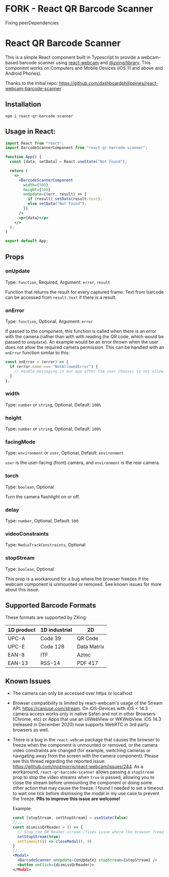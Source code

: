 # FORK - React QR Barcode Scanner

Fixing peerDependencies

# React QR Barcode Scanner

This is a simple React component built in Typescript to provide a webcam-based barcode scanner using [react-webcam](https://github.com/mozmorris/react-webcam) and [@zxing/library](https://github.com/zxing-js/library). This component works on Computers and Mobile Devices (iOS 11 and above and Android Phones).

Thanks to the initial repo: https://github.com/dashboardphilippines/react-webcam-barcode-scanner

## Installation

```
npm i react-qr-barcode-scanner
```

## Usage in React:

```jsx
import React from "react";
import BarcodeScannerComponent from "react-qr-barcode-scanner";

function App() {
  const [data, setData] = React.useState("Not Found");

  return (
    <>
      <BarcodeScannerComponent
        width={500}
        height={500}
        onUpdate={(err, result) => {
          if (result) setData(result.text);
          else setData("Not Found");
        }}
      />
      <p>{data}</p>
    </>
  );
}

export default App;
```

## Props

### onUpdate

Type: `function`, Required, Argument: `error`, `result`

Function that returns the result for every captured frame. Text from barcode can be accessed from `result.text` if there is a result.

### onError

Type: `function`, Optional, Argument: `error`

If passed to the component, this function is called when there is an error with the camera (rather than with with reading the QR code, which would be passed to `onUpdate`). An example would be an error thrown when the user does not allow the required camera permission. This can be handled with an `onError` function similar to this:

```jsx
const onError = (error) => {
  if (error.name === "NotAllowedError") {
    // Handle messaging in our app after the user chooses to not allow the camera permissions
  }
};
```

### width

Type: `number` or `string`, Optional, Default: `100%`

### height

Type: `number` or `string`, Optional, Default: `100%`

### facingMode

Type: `environment` or `user`, Optional, Default: `environment`

`user` is the user-facing (front) camera, and `environment` is the rear camera.

### torch

Type: `boolean`, Optional

Turn the camera flashlight on or off.

### delay

Type: `number`, Optional, Default: `500`

### videoConstraints

Type: `MediaTrackConstraints`, Optional

### stopStream

Type: `boolean`, Optional

This prop is a workaround for a bug where the browser freezes if the webcam component is unmounted or removed. See known issues for more about this issue.

## Supported Barcode Formats

These formats are supported by ZXing:

| 1D product | 1D industrial | 2D          |
| ---------- | ------------- | ----------- |
| UPC-A      | Code 39       | QR Code     |
| UPC-E      | Code 128      | Data Matrix |
| EAN-8      | ITF           | Aztec       |
| EAN-13     | RSS-14        | PDF 417     |

## Known Issues

- The camera can only be accessed over https or localhost
- Browser compatibility is limited by react-webcam's usage of the Stream API: https://caniuse.com/stream. On iOS-Devices with iOS < 14.3 camera access works only in native Safari and not in other Browsers (Chrome, etc) or Apps that use an UIWebView or WKWebView. iOS 14.3 (released in December 2020) now supports WebRTC in 3rd party browsers as well.
- There is a bug in the `react-webcam` package that causes the browser to freeze when the component is unmounted or removed, or the camera video constraints are changed (for example, switching cameras or navigating away from the screen with the camera component). Please see this thread regarding the reported issue: https://github.com/mozmorris/react-webcam/issues/244. As a workaround, `react-qr-barcode-scanner` allows passing a `stopStream` prop to stop the video streams when `true` is passed, allowing you to close the stream before unmounting the component or doing some other action that may cause the freeze. I found I needed to set a timeout to wait one tick before dismissing the modal in my use case to prevent the freeze. **PRs to improve this issue are welcome!**

  Example:

  ```jsx
  const [stopStream, setStopStream] = useState(false)
  //...
  const dismissQrReader = () => {
    // Stop the QR Reader stream (fixes issue where the browser freezes when closing the modal) and then dismiss the modal one tick later
    setStopStream(true)
    setTimeout(() => closeModal(), 0)
  }
  //...
  <Modal>
    <BarcodeScanner onUpdate={onUpdate} stopStream={stopStream} />
    <button onClick={dismissQrReader}>
  </Modal>
  ```
